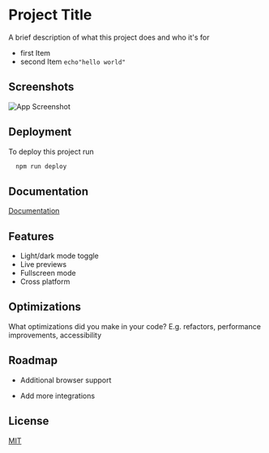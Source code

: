 
# Project Title

A brief description of what this project does and who it's for
  

-  first Item
 - second Item
```echo"hello world"```




## Screenshots

![App Screenshot](./asset/data/desktop.png)


## Deployment

To deploy this project run

```bash
  npm run deploy
```


## Documentation

[Documentation](https://linktodocumentation)


## Features

- Light/dark mode toggle
- Live previews
- Fullscreen mode
- Cross platform


## Optimizations

What optimizations did you make in your code? E.g. refactors, performance improvements, accessibility


## Roadmap

- Additional browser support

- Add more integrations


## License

[MIT](https://choosealicense.com/licenses/mit/)

